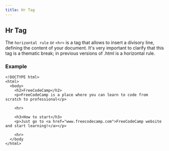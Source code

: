 ```yaml
---
title: Hr Tag
---
```

## Hr Tag

The `horizontal rule` or `<hr>` is a tag that allows to insert a divisory line, defining the content of your document.
It's very important to clarify that this tag is a thematic break; in previous versions of .html is a horizontal rule.

### Example
```
<!DOCTYPE html>
<html>
  <body>
    <h2>FreeCodeCamp</h2>
    <p>FreeCodeCamp is a place where you can learn to code from scratch to professional</p>

    <hr>

    <h3>How to start</h3>
    <p>Just go to <a href="www.freecodecamp.com">FreeCodeCamp website and start learning!</a></p>

    <hr>
  </body
</html>
```
